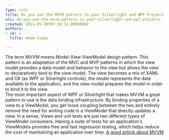 ```yaml
---
type: rule
title: Do you use the MVVM pattern in your Silverlight and WPF Projects?
uri: do-you-use-the-mvvm-pattern-in-your-silverlight-and-wpf-projects
created: 2011-05-20T07:30:32.0000000Z
authors:
- id: 1
  title: Adam Cogan

---
```


 ​​The term MVVM means Model-View-ViewModel design pattern. This pattern is an adaptation of the MVC and MVP patterns in which the view model provides a data model and behavior to the view but allows the view to declaratively bind to the view model. The view becomes a mix of XAML and C# (as WPF or Silverlight controls), the model represents the data available to the application, and the view model prepares the model in order to bind it to the view. <br>
   The most important aspect of WPF or Silverlight that makes MVVM a great pattern to use is the data binding infrastructure. By binding properties of a view to a ViewModel, you get loose coupling between the two and entirely remove the need for writing code in a ViewModel that directly updates a view. In a sense, Views and unit tests are just two different types of ViewModel consumers. Having a suite of tests for an application's ViewModels provides free and fast regression testing, which helps reduce the cost of maintaining an application over time.
[A good article about MVVM](http&#58;//msdn.microsoft.com/en-us/magazine/dd419663.aspx)
